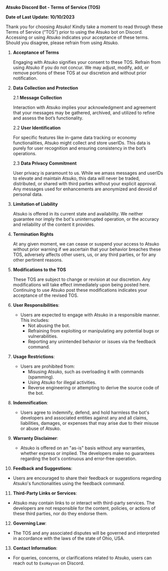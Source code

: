 **Atsuko Discord Bot - Terms of Service (TOS)**

**Date of Last Update: 10/10/2023**

Thank you for choosing Atsuko! Kindly take a moment to read through these Terms of Service (“TOS”) prior to using the Atsuko bot on Discord. Accessing or using Atsuko indicates your acceptance of these terms. Should you disagree, please refrain from using Atsuko.

1. **Acceptance of Terms**
   
    Engaging with Atsuko signifies your consent to these TOS. Refrain from using Atsuko if you do not concur. We may adjust, modify, add, or remove portions of these TOS at our discretion and without prior notification.

2. **Data Collection and Protection**

   2.1 **Message Collection** 
   
      Interaction with Atsuko implies your acknowledgment and agreement that your messages may be gathered, archived, and utilized to refine and assess the bot’s functionality.

   2.2 **User Identification**
   
      For specific features like in-game data tracking or economy functionalities, Atsuko might collect and store userIDs. This data is purely for user recognition and ensuring consistency in the bot’s operations.

   2.3 **Data Privacy Commitment**
   
      User privacy is paramount to us. While we amass messages and userIDs to elevate and maintain Atsuko, this data will never be traded, distributed, or shared with third parties without your explicit approval. Any messages used for enhancements are anonymized and devoid of personal data.

3. **Limitation of Liability**

    Atsuko is offered in its current state and availability. We neither guarantee nor imply the bot's uninterrupted operation, or the accuracy and reliability of the content it provides.

4. **Termination Rights**

    At any given moment, we can cease or suspend your access to Atsuko without prior warning if we ascertain that your behavior breaches these TOS, adversely affects other users, us, or any third parties, or for any other pertinent reasons.

5. **Modifications to the TOS**
   
    These TOS are subject to change or revision at our discretion. Any modifications will take effect immediately upon being posted here. Continuing to use Atsuko post these modifications indicates your acceptance of the revised TOS.

6. **User Responsibilities**:
   - Users are expected to engage with Atsuko in a responsible manner. This includes:
     * Not abusing the bot.
     * Refraining from exploiting or manipulating any potential bugs or vulnerabilities.
     * Reporting any unintended behavior or issues via the feedback command.

7. **Usage Restrictions**:
   - Users are prohibited from:
     * Misusing Atsuko, such as overloading it with commands (spamming).
     * Using Atsuko for illegal activities.
     * Reverse engineering or attempting to derive the source code of the bot.

8. **Indemnification**:
   - Users agree to indemnify, defend, and hold harmless the bot's developers and associated entities against any and all claims, liabilities, damages, or expenses that may arise due to their misuse or abuse of Atsuko.

9. **Warranty Disclaimer**:
   - Atsuko is offered on an "as-is" basis without any warranties, whether express or implied. The developers make no guarantees regarding the bot's continuous and error-free operation.

10. **Feedback and Suggestions**:
   - Users are encouraged to share their feedback or suggestions regarding Atsuko's functionalities using the feedback command.

11. **Third-Party Links or Services**:
   - Atsuko may contain links to or interact with third-party services. The developers are not responsible for the content, policies, or actions of these third parties, nor do they endorse them.

12. **Governing Law**:
   - The TOS and any associated disputes will be governed and interpreted in accordance with the laws of the state of Ohio, USA.

13. **Contact Information**:
   - For queries, concerns, or clarifications related to Atsuko, users can reach out to `ExoHayvan` on Discord.

